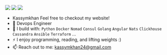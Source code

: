 [<img src="https://img.shields.io/badge/github-%2312100E.svg?&style=for-the-badge&logo=github&logoColor=white&color=black" />](https://github.com/kassymkhan1)
[<img src="https://img.shields.io/badge/gitlab-%2312100E.svg?&style=for-the-badge&logo=gitlab&logoColor=white&color=9b51e0" />](https://gitlab.com/kassymkhan24)
[<img src="https://img.shields.io/badge/youtube-%230077B5.svg?&style=for-the-badge&logo=youtube&logoColor=white&color=FF0000" />](https://www.youtube.com/channel/UCwQgVeAPJORKHc3uK3_JjZw)
- Kassymkhan
Feel free to checkout my website!
- 🏢 Devops Engineer
- 🧰 I build with: `Python` `Docker` `Nomad` `Consul` `Golang` `Angular` `Nats` `Clickhouse` `Cassandra` `Ansible` `Terraform` ...
- ⚡ I enjoy programming, reading, and lifting weights :)
- 📫 Reach out to me: kassymkhan24@gmail.com
<!---
[<img src="https://img.shields.io/badge/linkedin-%230077B5.svg?&style=for-the-badge&logo=linkedin&logoColor=white" />](-)
-->
